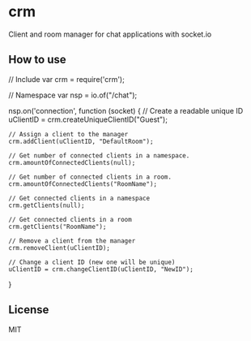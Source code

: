 
# crm

Client and room manager for chat applications with socket.io

## How to use

// Include
var crm = require('crm');

// Namespace
var nsp = io.of("/chat");

nsp.on('connection', function (socket) {
    // Create a readable unique ID
    uClientID = crm.createUniqueClientID("Guest");

    // Assign a client to the manager
    crm.addClient(uClientID, "DefaultRoom");

    // Get number of connected clients in a namespace.
    crm.amountOfConnectedClients(null);

    // Get number of connected clients in a room.
    crm.amountOfConnectedClients("RoomName");

    // Get connected clients in a namespace
    crm.getClients(null);

    // Get connected clients in a room
    crm.getClients("RoomName");

    // Remove a client from the manager
    crm.removeClient(uClientID);

    // Change a client ID (new one will be unique)
    uClientID = crm.changeClientID(uClientID, "NewID");
}

## License

MIT
